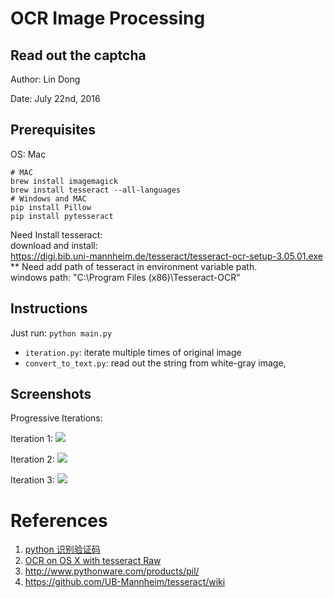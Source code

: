 # OCR Image Processing 
## Read out the captcha

Author: Lin Dong

Date: July 22nd, 2016

## Prerequisites

OS: Mac

```
# MAC
brew install imagemagick
brew install tesseract --all-languages
# Windows and MAC
pip install Pillow
pip install pytesseract
```
Need Install tesseract:<br>
download and install:<br>
https://digi.bib.uni-mannheim.de/tesseract/tesseract-ocr-setup-3.05.01.exe<br>
** Need add path of tesseract in environment variable path.<br>
windows path:
"C:\Program Files (x86)\Tesseract-OCR"

## Instructions

Just run: `python main.py`

* `iteration.py`: iterate multiple times of original image
* `convert_to_text.py`: read out the string from white-gray image,

## Screenshots

Progressive Iterations: 

Iteration 1: ![](./screenshots/iteration_0.jpeg)

Iteration 2: ![](./screenshots/iteration_1.jpeg)

Iteration 3: ![](./screenshots/iteration_2.jpeg)

# References
1. [python 识别验证码](https://segmentfault.com/q/1010000005686388)
2. [OCR on OS X with tesseract Raw](https://gist.github.com/henrik/1967035)
3. http://www.pythonware.com/products/pil/
4. https://github.com/UB-Mannheim/tesseract/wiki

